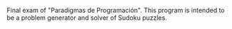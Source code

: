 Final exam of "Paradigmas de Programación".
This program is intended to be a problem generator and solver of Sudoku puzzles.